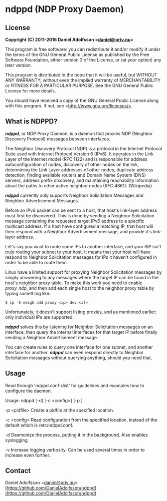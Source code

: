 
# ndppd (NDP Proxy Daemon)

## License

**Copyright (C) 2011-2016  Daniel Adolfsson \<daniel@priv.nu>**

This program is free software: you can redistribute it and/or modify it under the terms of the GNU General Public License as  published by the Free Software Foundation, either version 3 of the License, or (at your option) any later version.

This program is distributed in the hope that it will be useful, but WITHOUT ANY WARRANTY; without even the implied  warranty of MERCHANTABILITY or FITNESS FOR A PARTICULAR PURPOSE.  See the GNU General Public License for more details.

You should have received a copy of the GNU General Public License along with this program.
If not, see \<http://www.gnu.org/licenses/>.

## What is NDPPD?

***ndppd***, or NDP Proxy Daemon, is a daemon that proxies NDP (Neighbor Discovery Protocol) messages between interfaces.

The Neighbor Discovery Protocol (NDP) is a protocol in the Internet Protocol Suite used with Internet Protocol Version 6  (IPv6). It operates in the Link Layer of the Internet model (RFC 1122) and is responsible for address autoconfiguration of nodes, discovery of other nodes on the link, determining the Link Layer addresses of other nodes, duplicate address detection, finding available routers and Domain Name System (DNS) servers, address prefix discovery, and maintaining reachability information about the paths to other active neighbor nodes (RFC 4861). (Wikipedia)

***ndppd*** currently only supports Neighbor Solicitation Messages and Neighbor Advertisement Messages.

Before an IPv6 packet can be sent to a host, that host's link-layer address must first be discovered. This is done by sending a Neighbor Solicitation message containing the requested target IPv6 address to a specific multicast address.  If a host have configured a matching IP, that host will then respond with a Neighbor Advertisement message, and provide it's link-layer address.

Let's say you want to route some IPs to another interface, and your ISP isn't truly routing your subnet to your host. It means
that your host will have respond to Neighbor Solicitation messages for IPs it haven't configured in order to be able to route them.

Linux have a limited support for proxying Neighbor Solicitation messages by simply answering to any messages where the target IP can be found in the host's neighbor proxy table. To make this work you need to enable *proxy_ndp*, and then add each single host to the neighbor proxy table by typing something like:

```
$ ip -6 neigh add proxy <ip> dev <if>
```

Unfortunately, it doesn't support listing proxies, and as mentioned earlier; only individual IPs are supported.

***ndppd*** solves this by listening for Neighbor Solicitation messages on an interface, then query the internal interfaces for that target IP before finally sending a Neighbor Advertisement message.

You can create rules to query one interface for one subnet, and another interface for another. ***ndppd*** can even respond directly to Neighbor Solicitation messages without querying anything, should you need that.

## Usage

Read through 'ndppd.conf-dist' for guidelines and examples how to configure the daemon.

Usage: ndppd [-d] [-c \<config>] [-p <pidfile>]

-p \<pidfile>
Create a pidfile at the specified location.

-c \<config>
Read configuration from the specified location, instead of the default which is /etc/ndppd.conf.

-d
Daemonize the process, putting it in the background. Also enables syslogging.

-v
Increase logging verbosity. Can be used several times in order to increase even further.

## Contact

Daniel Adolfsson \<daniel@priv.nu>
[https://github.com/DanielAdolfsson/ndppd](https://github.com/DanielAdolfsson/ndppd)
